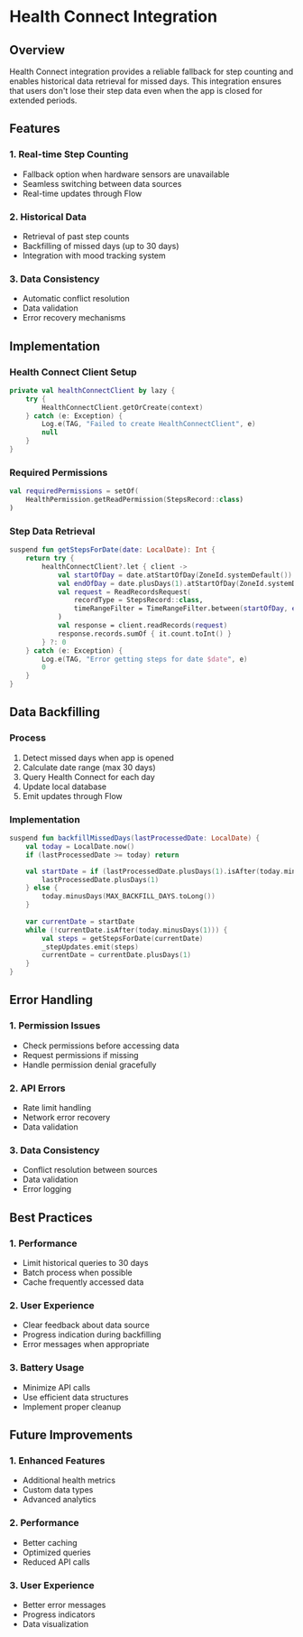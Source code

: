 # Health Connect Integration

## Overview
Health Connect integration provides a reliable fallback for step counting and enables historical data retrieval for missed days. This integration ensures that users don't lose their step data even when the app is closed for extended periods.

## Features

### 1. Real-time Step Counting
- Fallback option when hardware sensors are unavailable
- Seamless switching between data sources
- Real-time updates through Flow

### 2. Historical Data
- Retrieval of past step counts
- Backfilling of missed days (up to 30 days)
- Integration with mood tracking system

### 3. Data Consistency
- Automatic conflict resolution
- Data validation
- Error recovery mechanisms

## Implementation

### Health Connect Client Setup
```kotlin
private val healthConnectClient by lazy {
    try {
        HealthConnectClient.getOrCreate(context)
    } catch (e: Exception) {
        Log.e(TAG, "Failed to create HealthConnectClient", e)
        null
    }
}
```

### Required Permissions
```kotlin
val requiredPermissions = setOf(
    HealthPermission.getReadPermission(StepsRecord::class)
)
```

### Step Data Retrieval
```kotlin
suspend fun getStepsForDate(date: LocalDate): Int {
    return try {
        healthConnectClient?.let { client ->
            val startOfDay = date.atStartOfDay(ZoneId.systemDefault()).toInstant()
            val endOfDay = date.plusDays(1).atStartOfDay(ZoneId.systemDefault()).toInstant()
            val request = ReadRecordsRequest(
                recordType = StepsRecord::class,
                timeRangeFilter = TimeRangeFilter.between(startOfDay, endOfDay)
            )
            val response = client.readRecords(request)
            response.records.sumOf { it.count.toInt() }
        } ?: 0
    } catch (e: Exception) {
        Log.e(TAG, "Error getting steps for date $date", e)
        0
    }
}
```

## Data Backfilling

### Process
1. Detect missed days when app is opened
2. Calculate date range (max 30 days)
3. Query Health Connect for each day
4. Update local database
5. Emit updates through Flow

### Implementation
```kotlin
suspend fun backfillMissedDays(lastProcessedDate: LocalDate) {
    val today = LocalDate.now()
    if (lastProcessedDate >= today) return

    val startDate = if (lastProcessedDate.plusDays(1).isAfter(today.minusDays(MAX_BACKFILL_DAYS.toLong()))) {
        lastProcessedDate.plusDays(1)
    } else {
        today.minusDays(MAX_BACKFILL_DAYS.toLong())
    }
    
    var currentDate = startDate
    while (!currentDate.isAfter(today.minusDays(1))) {
        val steps = getStepsForDate(currentDate)
        _stepUpdates.emit(steps)
        currentDate = currentDate.plusDays(1)
    }
}
```

## Error Handling

### 1. Permission Issues
- Check permissions before accessing data
- Request permissions if missing
- Handle permission denial gracefully

### 2. API Errors
- Rate limit handling
- Network error recovery
- Data validation

### 3. Data Consistency
- Conflict resolution between sources
- Data validation
- Error logging

## Best Practices

### 1. Performance
- Limit historical queries to 30 days
- Batch process when possible
- Cache frequently accessed data

### 2. User Experience
- Clear feedback about data source
- Progress indication during backfilling
- Error messages when appropriate

### 3. Battery Usage
- Minimize API calls
- Use efficient data structures
- Implement proper cleanup

## Future Improvements

### 1. Enhanced Features
- Additional health metrics
- Custom data types
- Advanced analytics

### 2. Performance
- Better caching
- Optimized queries
- Reduced API calls

### 3. User Experience
- Better error messages
- Progress indicators
- Data visualization 